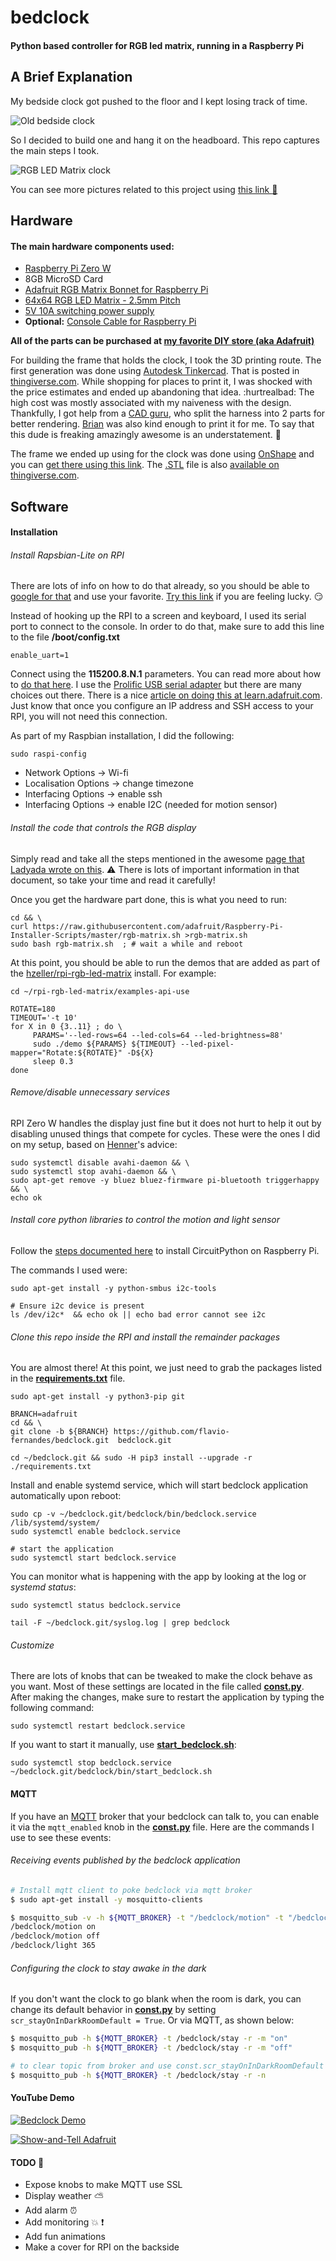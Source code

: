# bedclock
#### Python based controller for RGB led matrix, running in a Raspberry Pi

## A Brief Explanation

My bedside clock got pushed to the floor and I kept losing track of time.

![Old bedside clock](https://farm2.staticflickr.com/1855/29633788337_a27c736dea_z.jpg)

So I decided to build one and hang it on the headboard. This repo captures
the main steps I took.

![RGB LED Matrix clock](https://farm2.staticflickr.com/1923/29916857047_9f3a571fc8_z.jpg)

You can see more pictures related to this project using [this link :art:](https://www.flickr.com/gp/38447095@N00/705C56)

## Hardware

#### The main hardware components used:

* [Raspberry Pi Zero W](https://www.adafruit.com/product/3400)
* 8GB MicroSD Card
* [Adafruit RGB Matrix Bonnet for Raspberry Pi](https://www.adafruit.com/product/3211)
* [64x64 RGB LED Matrix - 2.5mm Pitch](https://www.adafruit.com/product/3649)
* [5V 10A switching power supply](https://www.adafruit.com/product/658)
* **Optional:** [Console Cable for Raspberry Pi](https://www.adafruit.com/product/954)

**All of the parts can be purchased at [my favorite DIY store (aka Adafruit)](https://adafruit.com)**

For building the frame that holds the clock, I took the 3D printing route.
The first generation was done using [Autodesk Tinkercad](https://www.tinkercad.com/things/7wOHX7GfFme).
That is posted in [thingiverse.com](https://www.thingiverse.com/thing:3070573). While shopping for places to print it,
I was shocked with the price estimates and ended up abandoning that idea. :hurtrealbad: The high
cost was mostly associated with my naiveness with the design. Thankfully, I got help from a [CAD guru](https://www.linkedin.com/in/thebrianbailey/), 
who split the harness into 2 parts for better rendering. [Brian](https://github.com/bunedoggle) was also kind enough to print it for me.
To say that this dude is freaking amazingly awesome is an understatement. :bow:

The frame we ended up using for the clock was done using [OnShape](https://cad.onshape.com/) and you can
[get there using this link](https://cad.onshape.com/documents/28baa48f25d4dc6e6211634d/v/d9f02a67fde16e56652c7566/e/8044c64ece9d04910adc8c90).
The [.STL](https://www.thingiverse.com/thing:3140714/files) file is also [available on thingiverse.com](https://www.thingiverse.com/thing:3140714/zip).

## Software

#### Installation

###### Install Rapsbian-Lite on RPI

There are lots of info on how to do that already, so you should be able to [google for that](https://lmgtfy.com/?q=install+raspbian+lite) and use your favorite. [Try this link](https://learn.adafruit.com/circuitpython-on-raspberrypi-linux/installing-circuitpython-on-raspberry-pi#prerequisite-pi-setup-2-3) if you are feeling lucky. :smirk:

Instead of hooking up the RPI to a screen and keyboard, I used its serial port to connect to the console. In order to do that, make sure to
add this line to the file **/boot/config.txt**

```
enable_uart=1
```

Connect using the **115200.8.N.1** parameters. You can read more about how to [do that here](https://learn.adafruit.com/raspberry-pi-zero-creation/enable-uart).
I use the [Prolific USB serial adapter](https://www.adafruit.com/product/954) but there
are many choices out there. There is a nice [article on doing this at learn.adafruit.com](https://learn.adafruit.com/adafruits-raspberry-pi-lesson-5-using-a-console-cable?view=all). Just know that once you configure an IP address and SSH access to your RPI, you will not need this connection.

As part of my Raspbian installation, I did the following:

`sudo raspi-config`

* Network Options -> Wi-fi
* Localisation Options -> change timezone
* Interfacing Options -> enable ssh
* Interfacing Options -> enable I2C  (needed for motion sensor)


###### Install the code that controls the RGB display

Simply read and take all the steps mentioned in the awesome [page that Ladyada wrote on this](https://learn.adafruit.com/adafruit-rgb-matrix-bonnet-for-raspberry-pi?view=all). :warning: There is lots of important information in that document, so take your time and read it carefully!

Once you get the hardware part done, this is what you need to run:

```
cd && \
curl https://raw.githubusercontent.com/adafruit/Raspberry-Pi-Installer-Scripts/master/rgb-matrix.sh >rgb-matrix.sh
sudo bash rgb-matrix.sh  ; # wait a while and reboot
```

At this point, you should be able to run the demos that are added as part of the [hzeller/rpi-rgb-led-matrix](https://github.com/hzeller/rpi-rgb-led-matrix) install. For example:

```
cd ~/rpi-rgb-led-matrix/examples-api-use

ROTATE=180
TIMEOUT='-t 10'
for X in 0 {3..11} ; do \
     PARAMS='--led-rows=64 --led-cols=64 --led-brightness=88'
     sudo ./demo ${PARAMS} ${TIMEOUT} --led-pixel-mapper="Rotate:${ROTATE}" -D${X}
     sleep 0.3
done
```

###### Remove/disable unnecessary services

RPI Zero W handles the display just fine but it does not hurt to help it out by disabling unused things that compete for cycles.
These were the ones I did on my setup, based on 
[Henner](https://github.com/hzeller/rpi-rgb-led-matrix/tree/814b79b5696d32dd1140304b41a1ec0068bb271a#use-minimal-raspbian-distribution)'s advice:

```
sudo systemctl disable avahi-daemon && \
sudo systemctl stop avahi-daemon && \
sudo apt-get remove -y bluez bluez-firmware pi-bluetooth triggerhappy && \
echo ok
```

###### Install core python libraries to control the motion and light sensor

Follow the [steps documented here](https://learn.adafruit.com/circuitpython-on-raspberrypi-linux?view=all#circuitpython-on-linux-and-raspberry-pi-1-5) to install CircuitPython on Raspberry Pi.

The commands I used were:

```
sudo apt-get install -y python-smbus i2c-tools

# Ensure i2c device is present
ls /dev/i2c*  && echo ok || echo bad error cannot see i2c
```

###### Clone this repo inside the RPI and install the remainder packages

You are almost there! At this point, we just need to grab the packages listed in the **[requirements.txt](requirements.txt)** file.

```
sudo apt-get install -y python3-pip git

BRANCH=adafruit
cd && \
git clone -b ${BRANCH} https://github.com/flavio-fernandes/bedclock.git  bedclock.git

cd ~/bedclock.git && sudo -H pip3 install --upgrade -r ./requirements.txt
```

Install and enable systemd service, which will start bedclock application automatically upon reboot:

```
sudo cp -v ~/bedclock.git/bedclock/bin/bedclock.service /lib/systemd/system/
sudo systemctl enable bedclock.service

# start the application
sudo systemctl start bedclock.service
```

You can monitor what is happening with the app by looking at the log or
*systemd status*:

```
sudo systemctl status bedclock.service

tail -F ~/bedclock.git/syslog.log | grep bedclock
```

###### Customize

There are lots of knobs that can be tweaked to make the clock behave
as you want. Most of these settings are located in the file called
**[const.py](bedclock/const.py)**. After making the changes, make sure to
restart the application by typing the following command:

```
sudo systemctl restart bedclock.service
```

If you want to start it manually, use **[start_bedclock.sh](bedclock/bin/start_bedclock.sh)**:

```
sudo systemctl stop bedclock.service
~/bedclock.git/bedclock/bin/start_bedclock.sh
```

#### MQTT

If you have an [MQTT](https://learn.adafruit.com/adafruit-io/mqtt-api) broker that your
bedclock can talk to, you can enable it via the `mqtt_enabled` knob in
the **[const.py](bedclock/const.py)** file. Here are the commands I use to see these events:

###### Receiving events published by the bedclock application

```bash
# Install mqtt client to poke bedclock via mqtt broker
$ sudo apt-get install -y mosquitto-clients

$ mosquitto_sub -v -h ${MQTT_BROKER} -t "/bedclock/motion" -t "/bedclock/light"
/bedclock/motion on
/bedclock/motion off
/bedclock/light 365
```

###### Configuring the clock to stay awake in the dark

If you don't want the clock to go blank when the room is dark, you can change its default
behavior in **[const.py](bedclock/const.py)** by 
setting `scr_stayOnInDarkRoomDefault = True`. Or via MQTT, as shown below:

```bash
$ mosquitto_pub -h ${MQTT_BROKER} -t /bedclock/stay -r -m "on"
$ mosquitto_pub -h ${MQTT_BROKER} -t /bedclock/stay -r -m "off"

# to clear topic from broker and use const.scr_stayOnInDarkRoomDefault
$ mosquitto_pub -h ${MQTT_BROKER} -t /bedclock/stay -r -n
```

#### YouTube Demo

[![Bedclock Demo](https://img.youtube.com/vi/kgT8Nts2mAI/0.jpg)](https://www.youtube.com/watch?v=kgT8Nts2mAI "Bedclock Demo")

[![Show-and-Tell Adafruit](https://img.youtube.com//vi/2VQixyqWGfE/0.jpg)](https://youtu.be/2VQixyqWGfE?t=584 "Bedclock Adafruit Show-and-Tell")

#### TODO  :construction:

* Expose knobs to make MQTT use SSL
* Display weather :partly_sunny:
* Add alarm :alarm_clock:
* Add monitoring  :boom: :exclamation:
* Add fun animations
* Make a cover for RPI on the backside
